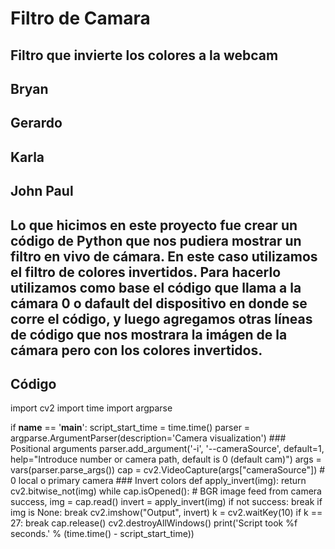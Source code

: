 # Filtro de Camara
## Filtro que invierte los colores a la webcam

## Bryan
## Gerardo
## Karla
## John Paul

## Lo que hicimos en este proyecto fue crear un código de Python que nos pudiera mostrar un filtro en vivo de cámara. En este caso utilizamos el filtro de colores invertidos. Para hacerlo utilizamos como base el código que llama a la cámara 0 o dafault del dispositivo en donde se corre el código, y luego agregamos otras líneas de código que nos mostrara la imágen de la cámara pero con los colores invertidos. 

## Código 

import cv2
import time
import argparse


if __name__ == '__main__':
    script_start_time = time.time()
    parser = argparse.ArgumentParser(description='Camera visualization')
    ### Positional arguments
    parser.add_argument('-i', '--cameraSource', default=1, help="Introduce number or camera path, default is 0 (default cam)")
    args = vars(parser.parse_args())
    cap = cv2.VideoCapture(args["cameraSource"])  # 0 local o primary camera
    ### Invert colors
    def apply_invert(img):
        return cv2.bitwise_not(img)
    while cap.isOpened():
        # BGR image feed from camera
        success, img = cap.read()
        invert = apply_invert(img)
        if not success:
            break
        if img is None:
            break
        cv2.imshow("Output", invert)
        k = cv2.waitKey(10)
        if k == 27:
            break
    cap.release()
    cv2.destroyAllWindows()
    print('Script took %f seconds.' % (time.time() - script_start_time))
